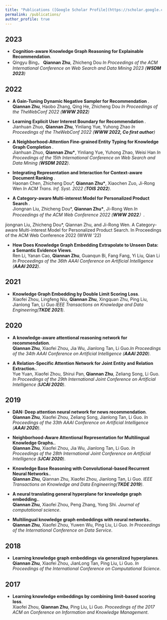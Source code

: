 ```yaml
---
title: "Publications ([Google Scholar Profile](https://scholar.google.com.tw/citations?hl=zh-CN&user=NosrkdgAAAAJ))"
permalink: /publications/
author_profile: true
---
```

## 2023
* <b>Cognition-aware Knowledge Graph Reasoning for Explainable Recommendation</b>. <br>
* Qingyu Bing， <b>Qiannan Zhu</b>, Zhicheng Dou <i> In Proceedings of the ACM International Conference on Web Search and Data Mining 2023 (**WSDM 2023**) </i> <br>


## 2022
* <b>A Gain-Tuning Dynamic Negative Sampler for Recommendation </b>. <br>
<b>Qiannan Zhu</b>, Haobo Zhang, Qing He, Zhicheng Dou <i> In Proceedings of the TheWebConf 2022 (**WWW 2022**) </i> <br>

* <b> Learning Explicit User Interest Boundary for Recommendation </b>. <br> 
Jianhuan Zhuo, <b>Qiannan Zhu</b>, Yinliang Yue, Yuhong Zhao <i> In Proceedings of the TheWebConf 2022 (**WWW 2022, Co first author**)</i> <br>

* <b>A Neighborhood-Attention Fine-grained Entity Typing for Knowledge Graph Completion </b>. <br>
Jianhuan Zhuo, <b>Qiannan Zhu*</b>, Yinliang Yue, Yuhong Zhao, Weisi Han <i> In Proceedings of the 15th  International Conference on Web Search and Data Mining (**WSDM 2022**)</i>.  <br>


* <b>Integrating Representation and Interaction for Context-aware Document Ranking </b>. <br>
Haonan Chen, Zhicheng Dou*, <b>Qiannan Zhu*</b>, Xiaochen Zuo, Ji-Rong Wen <i> In ACM Trans. Inf. Syst. 2022 (**TOIS 2022**)</i>.  <br>

* <b>A Category-aware Multi-interest Model for Personalized Product Search </b>. <br>
Jiongnan Liu, Zhicheng Dou*, <b>Qiannan Zhu*</b>, Ji-Rong Wen <i> In Proceedings of the ACM Web Conference 2022 (**WWW 2022**）</i>.  <br>

jiongnan Liu, Zhicheng Dou*, Qiannan Zhu, and Ji-Rong Wen. A Category-aware Multi-interest Model for Personalized Product Search. In Proceedings of the ACM Web Conference 2022 (WWW ’22)


* <b>How Does Knowledge Graph Embedding Extrapolate to Unseen Data: a Semantic Evidence Views</b>. <br>
Ren Li, Yanan Cao, <b>Qiannan Zhu</b>, Guanqun Bi, Fang Fang, Yi Liu, Qian Li <i>In Proceedings of the 36th AAAI Conference on Artificial Intelligence (**AAAI 2022**)</i>.  <br>

## 2021
* <b>Knowledge Graph Embedding by Double Limit Scoring Loss</b>. <br>
Xiaofei Zhou, Lingfeng Niu, <b>Qiannan Zhu</b>, Xingquan Zhu, Ping Liu, Jianlong Tan, Li Guo  <i>IEEE Transactions on Knowledge and Data Engineering(**TKDE 2021**)</i>.  <br>

## 2020
* <b>A knowledge-aware attentional reasoning network for recommendation</b>. <br>
<b>Qiannan Zhu</b>, Xiaofei Zhou, Jia Wu, Jianlong Tan, Li Guo.<i>In Proceedings of the 34th AAAI Conference on Artificial Intelligence (**AAAI 2020**)</i>. <br>

* <b>A Relation-Specific Attention Network for Joint Entity and Relation Extraction.</b>. <br>
Yue Yuan, Xiaofei Zhou, Shirui Pan, <b>Qiannan Zhu</b>, Zeliang Song, Li Guo. <i>In Proceedings of the 29th International Joint Conference on Artificial Intelligence (**IJCAI 2020**)</i>. <br>


## 2019
* <b>DAN: Deep attention neural network for news recommendation</b>. <br>
<b>Qiannan Zhu</b>, Xiaofei Zhou, Zeliang Song, Jianlong Tan, Li Guo. <i>In Proceedings of the 33th AAAI Conference on Artificial Intelligence (**AAAI 2020**)</i>. <br>

* <b>Neighborhood-Aware Attentional Representation for Multilingual Knowledge Graphs.</b>. <br>
<b>Qiannan Zhu</b>, Xiaofei Zhou, Jia Wu, Jianlong Tan, Li Guo. <i>In Proceedings of the 28th International Joint Conference on Artificial Intelligence (**IJCAI 2020**)</i>. <br>

* <b>Knowledge Base Reasoning with Convolutional-based Recurrent Neural Networks.</b>. <br>
<b>Qiannan Zhu</b>, Qiannan Zhu, Xiaofei Zhou, Jianlong Tan, Li Guo. <i>IEEE Transactions on Knowledge and Data Engineering(**TKDE 2019**)</i>. <br>

* <b>A neural translating general hyperplane for knowledge graph embedding.</b>. <br>
<b>Qiannan Zhu</b>, Xiaofei Zhou, Peng Zhang, Yong Shi. <i>Journal of computational science</i>. <br>

* <b>Multilingual knowledge graph embeddings with neural networks.</b>. <br>
<b>Qiannan Zhu</b>, Xiaofei Zhou, Yuwen Wu, Ping Liu, Li Guo. <i>In Proceedings of the International Conference on Data Service</i>. <br>

## 2018
* <b>Learning knowledge graph embeddings via generalized hyperplanes</b>. <br>
<b>Qiannan Zhu</b>, Xiaofei Zhou, JianLong Tan, Ping Liu, Li Guo. <i>In Proceedings of the International Conference on Computational Science</i>. <br>


## 2017
* <b>Learning knowledge embeddings by combining limit-based scoring loss</b>. <br>
Xiaofei Zhou, <b>Qiannan Zhu</b>, Ping Liu, Li Guo. <i>Proceedings of the 2017 ACM on Conference on Information and Knowledge Management</i>. <br>


